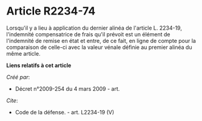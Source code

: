 # Article R2234-74

Lorsqu'il y a lieu à application du dernier alinéa de l'article L. 2234-19, l'indemnité compensatrice de frais qu'il prévoit
est un élément de l'indemnité de remise en état et entre, de ce fait, en ligne de compte pour la comparaison de celle-ci avec
la valeur vénale définie au premier alinéa du même article.

**Liens relatifs à cet article**

_Créé par_:

  - Décret n°2009-254 du 4 mars 2009 - art.

_Cite_:

  - Code de la défense. - art. L2234-19 (V)

